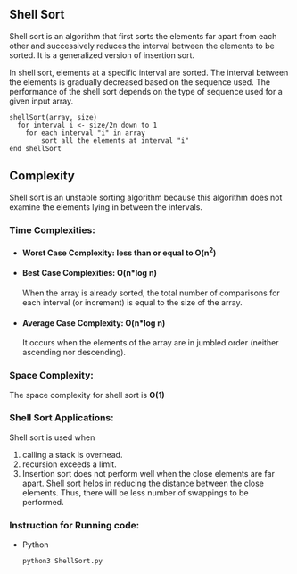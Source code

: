 ﻿## Shell Sort
Shell sort is an algorithm that first sorts the elements far apart from each other and successively reduces the interval between the elements to be sorted. It is a generalized version of insertion sort.

In shell sort, elements at a specific interval are sorted. The interval between the elements is gradually decreased based on the sequence used. The performance of the shell sort depends on the type of sequence used for a given input array.

    shellSort(array, size)
	  for interval i <- size/2n down to 1
	    for each interval "i" in array
	        sort all the elements at interval "i"
	end shellSort
## Complexity
Shell sort is an unstable sorting algorithm because this algorithm does not examine the elements lying in between the intervals.
### Time Complexities:
* #### Worst Case Complexity: less than or equal to O(n<sup>2</sup>)
* #### Best Case Complexities: O(n*log n)
	When the array is already sorted, the total number of comparisons for each interval (or increment) is equal to the size of the array.
* #### Average Case Complexity: O(n*log n)
	It occurs when the elements of the array are in jumbled order (neither ascending nor descending).

### Space Complexity:
The space complexity for shell sort is **O(1)**
### Shell Sort Applications:
Shell sort is used when
1. calling a stack is overhead.
2. recursion exceeds a limit.
3. Insertion sort does not perform well when the close elements are far apart. Shell sort helps in reducing the distance between the close elements. Thus, there will be less number of swappings to be performed.

###  Instruction for Running code:

- Python
    ```
    python3 ShellSort.py
    ```
